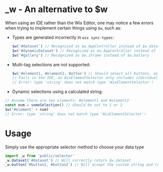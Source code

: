 # _w - An alternative to $w
When using an IDE rather than the Wix Editor, one may notice a few errors when trying to implement certain things using `$w`, such as:
- Types are generated incorrectly in `wix sync-types`:
  ```js
  $w('#dataset') // Recognized as $w.AppController instead of $w.dataset (wixData.dataset)
  $w('#dynamicDataset') // Recognized as $w.AppController instead of $w.router_dataset (wixData.dynamicDataset)
  $w('#gallery') // Recognized as $w.iFrame instead of $w.Gallery
  ```
- Multi-tag selections are not supported:
  ```js
  $w('#element1, #element2, Button') // Should select all buttons, as well as #element1 and #element2
  // Fails in the IDE, as WixElementSelector only includes individual tags
  // Error: type 'string' does not match type 'WixElementSelector'!
  ```

- Dynamic selections using a calculated string:
```js
// Assume there are two elements: #element1 and #element2
const num = someSelection() // Should be set to 1 or 2
$w('#element' + num)
// Error: type 'string' does not match type 'WixElementSelector'!
```

# Usage
Simply use the appropriate selector method to choose your data type
```js
import _w from 'public/selector'
_w.dataset('#dataset') // Will correctly return $w.dataset
_w.button('#button1, #button2') // Will accept the custom string and return $w.Button representing both buttons
```
